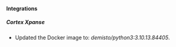 #### Integrations
##### Cortex Xpanse
- Updated the Docker image to: *demisto/python3:3.10.13.84405*.

